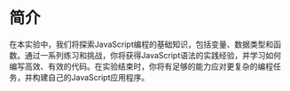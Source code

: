 # 简介

在本实验中，我们将探索JavaScript编程的基础知识，包括变量、数据类型和函数。通过一系列练习和挑战，你将获得JavaScript语法的实践经验，并学习如何编写高效、有效的代码。在实验结束时，你将有足够的能力应对更复杂的编程任务，并构建自己的JavaScript应用程序。
